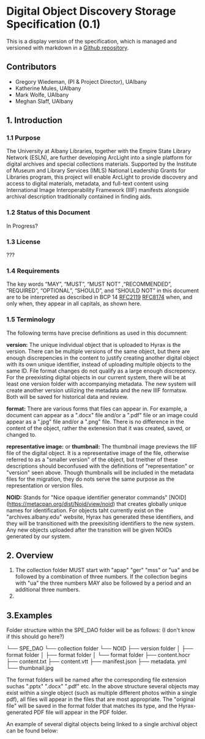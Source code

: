 # Digital Object Discovery Storage Specification (0.1)
This is a display version of the specification, which is managed and versioned with markdown in a [Github repository](https://github.com/UAlbanyArchives/arclight_intergration_project).

## Contributors
* Gregory Wiedeman, (PI & Project Director), UAlbany
* Katherine Mules, UAlbany
* Mark Wolfe, UAlbany
* Meghan Slaff, UAlbany

## 1. Introduction

### 1.1 Purpose
The University at Albany Libraries, together with the Empire State Library Network (ESLN), are further developing ArcLight into a single platform for digital archives and special collections materials. Supported by the Institute of Museum and Library Services (IMLS) National Leadership Grants for Libraries program, this project will enable ArcLight to provide discovery and access to digital materials, metadata, and full-text content using International Image Interoperability Framework (IIIF) manifests alongside archival description traditionally contained in finding aids.

### 1.2 Status of this Document 

In Progress?

### 1.3 License

???

### 1.4 Requirements
The key words “MAY”, “MUST”, “MUST NOT” ,“RECOMMENDED”, “REQUIRED”, “OPTIONAL”, “SHOULD”, and “SHOULD NOT” in this document are to be interpreted as described in BCP 14 [RFC2119](https://tools.ietf.org/html/rfc2119) [RFC8174](https://tools.ietf.org/html/rfc8174) when, and only when, they appear in all capitals, as shown here.

### 1.5 Terminology
The following terms have precise definitions as used in this documnent:

**version:** The unique individual object that is uploaded to Hyrax is the version. There can be multiple versions of the same object, but there are enough discrepencies in the content to justify creating another digital object with its own unique identifier, instead of uploading multiple objects to the same ID. File format changes do not qualify as a large enough discrepency. For the preexisting digital objects in our current system, there will be at least one version folder with accompanying metadata. The new system will create another version utilizing the metadata and the new IIIF formatsw. Both will be saved for historical data and review.

**format:** There are various forms that files can appear in. For example, a document can appear as a ".docx" file and/or a ".pdf" file or an image could appear as a ".jpg" file and/or a ".png" file. There is no difference in the content of the object, rather the extenesion that it was created, saved, or changed to.  

**representative image:** or **thumbnail:** The thumbnail image previews the IIIF file of the digital object. It is a representative image of the file, otherwise referred to as a "smaller version" of the object, but tneither of these descriptions should beconfused with the definitions of "representation" or "version" seen above. Though thumbnails will be included in the metadata files for the migration, they do nots serve the same purpose as the representation or version files. 

**NOID:** Stands for "Nice opaque identifier generator commands" [NOID] (https://metacpan.org/dist/Noid/view/noid) that creates globally unique names for identification. For objects taht currently exist on the "archives.albany.edu" website, Hyrax has generated these identifiers, and they will be transitioned with the preexisiting identifiers to the new system. Any new objects uploaded after the transition will be given NOIDs generated by our system.

## 2. Overview

1. The collection folder MUST start with "apap" "ger" "mss" or "ua" and be followed by a combination of three numbers. If the collection begins with "ua" the three numbers MAY also be followed by a period and an additional three numbers.
2.  
   
## 3.Examples

Folder structure within the SPE_DAO folder will be as follows: (I don't know if this should go here?) 

└── SPE_DAO
    └── collection folder
            └── NOID
                ├── version folder
                │   ├── format folder
                │   ├── format folder
                │   └── format folder
                ├── content.hocr
                ├── content.txt
                ├── content.vtt
                ├── manifest.json
                ├── metadata. yml
                └── thumbnail.jpg

The format folders will be named after the corresponding file extension suchas ".pptx" ".docx" ".pdf" etc. In the above structure several objects may exist within a single object (such as multiple different photos within a single pdf), all files will appear in the files that are most appropriate. The "original file" will be saved in the format folder that matches its type, and the Hyrax-generated PDF file will appear in the PDF folder. 

An example of several digital objects being linked to a single archival object can be found below: 

